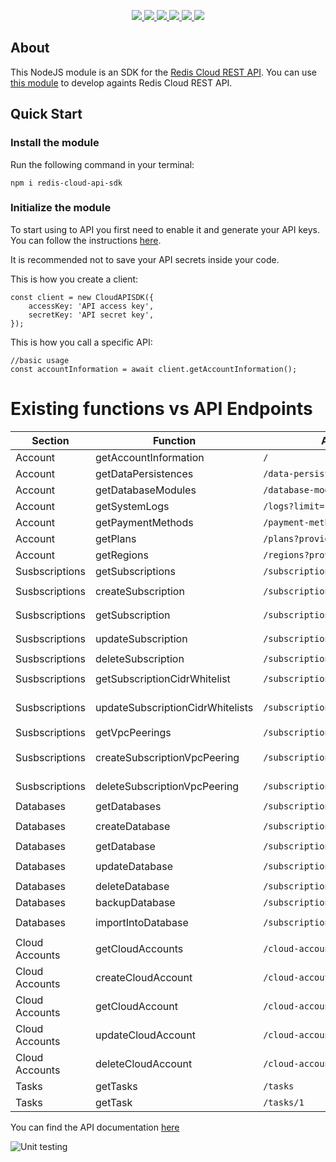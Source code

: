 <p align='center'>
  <a href='https://www.npmjs.com/package/redis-cloud-api-sdk'>
    <img src='https://img.shields.io/npm/v/redis-cloud-api-sdk/latest?style=plastic' target='_blank' />
  </a>
  <a href='https://npmjs.org/package/redis-cloud-api-sdk' style='width:25px;height:20px;'>
    <img src='https://img.shields.io/npm/dm/redis-cloud-api-sdk.svg?color=blue&style=plastic' target='_blank' />
  </a>
  <a href='https://github.com/danitseitlin/redis-cloud-api-sdk/issues' style='width:25px;height:20px;'>
    <img src='https://img.shields.io/github/issues/danitseitlin/redis-cloud-api-sdk?style=plastic' target='_blank' />
  </a>
  <a href='https://npmjs.org/package/redis-cloud-api-sdk' style='width:25px;height:20px;'>
    <img src='https://img.shields.io/bundlephobia/min/redis-cloud-api-sdk/latest?style=plastic' target='_blank' />
  </a>
  <a href='https://github.com/danitsetlin/redis-cloud-api-sdk/commits/master'>
    <img src='https://img.shields.io/github/last-commit/danitseitlin/redis-cloud-api-sdk?style=plastic' />
  </a>
  <a href='https://github.com/danitseitlin/redis-cloud-api-sdk/blob/master/LICENSE'>
    <img src='https://img.shields.io/badge/license-BSD%203%20Clause-blue.svg?style=plastic' target='_blank' />
  </a>
</p></p>

## About
This NodeJS module is an SDK for the [Redis Cloud REST API](https://docs.redislabs.com/latest/rc/api/).
You can use [this module](https://www.npmjs.com/package/redis-cloud-api-sdk) to develop againts Redis Cloud REST API.

## Quick Start

### Install the module
Run the following command in your terminal:

`npm i redis-cloud-api-sdk`

### Initialize the module
To start using to API you first need to enable it and generate your API keys. You can follow the instructions [here](https://docs.redislabs.com/latest/rc/api/how-to/create-api-keys-for-your-team/). 

It is recommended not to save your API secrets inside your code.

This is how you create a client:
```
const client = new CloudAPISDK({
    accessKey: 'API access key',
    secretKey: 'API secret key',
});
```

This is how you call a specific API:
```
//basic usage
const accountInformation = await client.getAccountInformation();
```
# Existing functions vs API Endpoints
| Section        | Function                         | API endpoint                          | Usage                                                                     |
|--------------- | -------------------------------- | ------------------------------------- | ------------------------------------------------------------------------- |
| Account        | getAccountInformation            | `/`                                   | `await client.getAccountInformation()`                                    |
| Account        | getDataPersistences              | `/data-persistence`                   | `await client.getDataPersistence()`                                       |
| Account        | getDatabaseModules               | `/database-modules`                   | `await client.getDatabasesModules()`                                      |
| Account        | getSystemLogs                    | `/logs?limit=1&offset=3`              | `await client.getSystemLogs(1, 3)`                                        |
| Account        | getPaymentMethods                | `/payment-methods`                    | `await client.getPaymentMethods()`                                        |
| Account        | getPlans                         | `/plans?provider=AWS`                 | `await client.getPlans('AWS')`                                            |
| Account        | getRegions                       | `/regions?provider=AWS`               | `await client.getRegions('AWS')`                                          |
| Susbscriptions | getSubscriptions                 | `/subscriptions`                      | `await client.getSubscriptions()`                                         |
| Susbscriptions | createSubscription               | `/subscriptions`                      | `await client.createSubscription({name: 'sub1', ....})`                   |
| Susbscriptions | getSubscription                  | `/subscriptions/1`                    | `await client.updateSubscription(1, {name: 'sub1'...})`                   |
| Susbscriptions | updateSubscription               | `/subscriptions/1`                    | `await client.updateSubscription(1, {name: 'sub1'...})`                   |
| Susbscriptions | deleteSubscription               | `/subscriptions/1`                    | `await client.deleteSubscription(1)`                                      |
| Susbscriptions | getSubscriptionCidrWhitelist     | `/subscriptions/1/cidr`               | `await client.getSubscriptionCidrWhitelist(1)`                            |
| Susbscriptions | updateSubscriptionCidrWhitelists | `/subscriptions/1/cidr`               | `await client.updateSubscriptionCidrWhitelists(1, {cidrIps: [...], ..})`  |
| Susbscriptions | getVpcPeerings                   | `/subscriptions/1/peerings`           | `await client.getVpcPeerings(1)`                                          |
| Susbscriptions | createSubscriptionVpcPeering     | `/subscriptions/1/peerings`           | `await client.createSubscriptionVpcPeering(1, {region: 'us-east-1',...})` |
| Susbscriptions | deleteSubscriptionVpcPeering     | `/subscriptions/1/peerings/1`         | `await client.deleteSubscriptionVpcPeering(1, 1)`                         |
| Databases      | getDatabases                     | `/subscriptions/1/databases`          | `await client.getDatabases()`                                             |
| Databases      | createDatabase                   | `/subscriptions/1/databases`          | `await client.createDatabase(1, {name: 'db1', ..})`                       |
| Databases      | getDatabase                      | `/subscriptions/1/databases/1`        | `await client.getDatabase(1, 1)`                                          |
| Databases      | updateDatabase                   | `/subscriptions/1/databases/1`        | `await client.updateDatabase(1, 1, {name: 'db2', ..})`                    |
| Databases      | deleteDatabase                   | `/subscriptions/1/databases/1`        | `await client.deleteDatabase(1, 1)`                                       |
| Databases      | backupDatabase                   | `/subscriptions/1/databases/1/backup` | `await client.backupDatabase(1, 1)`                                       |
| Databases      | importIntoDatabase               | `/subscriptions/1/databases/1/import` | `await client.importIntoDatabase(1, 1, {importFromUri: 's3://...'})`      |
| Cloud Accounts | getCloudAccounts                 | `/cloud-accounts`                     | `await client.getCloudAccounts()`                                         |
| Cloud Accounts | createCloudAccount               | `/cloud-accouts`                      | `await client.createCloudAccount({name: 'c1'...})`                        |
| Cloud Accounts | getCloudAccount                  | `/cloud-accounts/1`                   | `await client.getCloudAccount(1)`                                         |
| Cloud Accounts | updateCloudAccount               | `/cloud-accounts/1`                   | `await client.updateCloudAccount(1)`                                      |
| Cloud Accounts | deleteCloudAccount               | `/cloud-accounts/1`                   | `await client.deleteCloudAccount(1)`                                      |
| Tasks          | getTasks                         | `/tasks`                              | `await client.getTasks()`                                                 |
| Tasks          | getTask                          | `/tasks/1`                            | `await client.getTask()`                                                  |

You can find the API documentation [here](https://api.redislabs.com/v1/swagger-ui.html)

![Unit testing](https://github.com/danitseitlin/redis-cloud-api-sdk/workflows/Unit%20testing/badge.svg)
